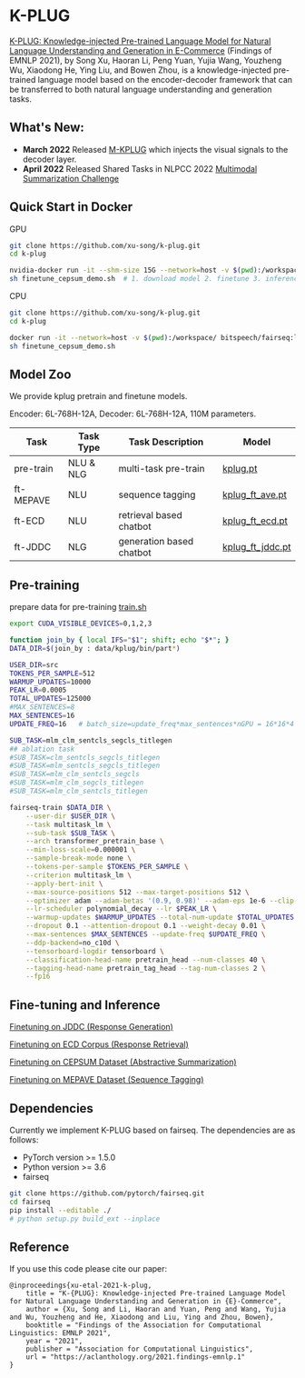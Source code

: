 # K-PLUG

[K-PLUG: Knowledge-injected Pre-trained Language Model for Natural Language Understanding and Generation in E-Commerce](https://aclanthology.org/2021.findings-emnlp.1/)
(Findings of EMNLP 2021),
by Song Xu, Haoran Li, Peng Yuan, Yujia Wang, Youzheng Wu, Xiaodong He, Ying Liu, and Bowen Zhou, 
is a knowledge-injected pre-trained language model based on the encoder-decoder framework that can be transferred to both natural language understanding and generation tasks.


## What's New:
- **March 2022** Released [M-KPLUG](https://github.com/WaveLi123/m-kplug) which injects the visual signals to the decoder layer.
- **April 2022** Released Shared Tasks in NLPCC 2022 [Multimodal Summarization Challenge](https://jd-nlg-rhino.github.io/)

## Quick Start in Docker


GPU
```sh
git clone https://github.com/xu-song/k-plug.git
cd k-plug

nvidia-docker run -it --shm-size 15G --network=host -v $(pwd):/workspace/ bitspeech/fairseq:latest bash
sh finetune_cepsum_demo.sh  # 1. download model 2. finetune 3. inference 4. evaluation
```

CPU
```sh
git clone https://github.com/xu-song/k-plug.git
cd k-plug

docker run -it --network=host -v $(pwd):/workspace/ bitspeech/fairseq:latest bash
sh finetune_cepsum_demo.sh
```

## Model Zoo

We provide kplug pretrain and finetune models. 

Encoder: 6L-768H-12A, Decoder: 6L-768H-12A, 110M parameters.


| Task | Task Type | Task Description |  Model |
|---|---|---|---|
| pre-train | NLU & NLG | multi-task pre-train | [kplug.pt](http://storage.jd.com/language-models/kplug/pretrain/kplug.pt)  |
| ft-MEPAVE | NLU | sequence tagging | [kplug_ft_ave.pt](http://storage.jd.com/language-models/kplug/ft-ave/kplug_ft_ave.pt) |
| ft-ECD | NLU | retrieval based chatbot | [kplug_ft_ecd.pt](http://storage.jd.com/language-models/kplug/ft-ecd/kplug_ft_ecd.pt) |
| ft-JDDC | NLG | generation based chatbot |  [kplug_ft_jddc.pt](http://storage.jd.com/language-models/kplug/ft-jddc/kplug_ft_jddc.pt) |





## Pre-training

prepare data for pre-training [train.sh](data_process/prepare_pretrain.sh)

```sh
export CUDA_VISIBLE_DEVICES=0,1,2,3

function join_by { local IFS="$1"; shift; echo "$*"; }
DATA_DIR=$(join_by : data/kplug/bin/part*)

USER_DIR=src
TOKENS_PER_SAMPLE=512
WARMUP_UPDATES=10000
PEAK_LR=0.0005
TOTAL_UPDATES=125000
#MAX_SENTENCES=8
MAX_SENTENCES=16
UPDATE_FREQ=16   # batch_size=update_freq*max_sentences*nGPU = 16*16*4 = 1024

SUB_TASK=mlm_clm_sentcls_segcls_titlegen 
## ablation task
#SUB_TASK=clm_sentcls_segcls_titlegen
#SUB_TASK=mlm_sentcls_segcls_titlegen
#SUB_TASK=mlm_clm_sentcls_segcls
#SUB_TASK=mlm_clm_segcls_titlegen
#SUB_TASK=mlm_clm_sentcls_titlegen

fairseq-train $DATA_DIR \
    --user-dir $USER_DIR \
    --task multitask_lm \
    --sub-task $SUB_TASK \
    --arch transformer_pretrain_base \
    --min-loss-scale=0.000001 \
    --sample-break-mode none \
    --tokens-per-sample $TOKENS_PER_SAMPLE \
    --criterion multitask_lm \
    --apply-bert-init \
    --max-source-positions 512 --max-target-positions 512 \
    --optimizer adam --adam-betas '(0.9, 0.98)' --adam-eps 1e-6 --clip-norm 0.0 \
    --lr-scheduler polynomial_decay --lr $PEAK_LR \
    --warmup-updates $WARMUP_UPDATES --total-num-update $TOTAL_UPDATES \
    --dropout 0.1 --attention-dropout 0.1 --weight-decay 0.01 \
    --max-sentences $MAX_SENTENCES --update-freq $UPDATE_FREQ \
    --ddp-backend=no_c10d \
    --tensorboard-logdir tensorboard \
    --classification-head-name pretrain_head --num-classes 40 \
    --tagging-head-name pretrain_tag_head --tag-num-classes 2 \
    --fp16
```


## Fine-tuning and Inference

[Finetuning on JDDC (Response Generation)](examples/kplug/README.finetune.jddc.md)

[Finetuning on ECD Corpus (Response Retrieval)](examples/kplug/README.finetune.ecd.md)

[Finetuning on CEPSUM Dataset (Abstractive Summarization)](examples/kplug/README.finetune.summarization.cepsum.md)

[Finetuning on MEPAVE Dataset (Sequence Tagging)](examples/kplug/README.finetune.seq_tagging.md)





## Dependencies

Currently we implement K-PLUG based on fairseq. The dependencies are as follows:

- PyTorch version >= 1.5.0
- Python version >= 3.6    
- fairseq 
```sh
git clone https://github.com/pytorch/fairseq.git
cd fairseq 
pip install --editable ./
# python setup.py build_ext --inplace
```



## Reference

If you use this code please cite our paper:
```
@inproceedings{xu-etal-2021-k-plug,
    title = "K-{PLUG}: Knowledge-injected Pre-trained Language Model for Natural Language Understanding and Generation in {E}-Commerce",
    author = {Xu, Song and Li, Haoran and Yuan, Peng and Wang, Yujia and Wu, Youzheng and He, Xiaodong and Liu, Ying and Zhou, Bowen},
    booktitle = "Findings of the Association for Computational Linguistics: EMNLP 2021",
    year = "2021",
    publisher = "Association for Computational Linguistics",
    url = "https://aclanthology.org/2021.findings-emnlp.1"
}
```
